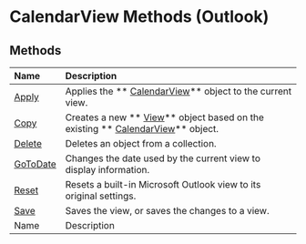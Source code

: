 
# CalendarView Methods (Outlook)

## Methods



|**Name**|**Description**|
|:-----|:-----|
| [Apply](274edf67-7a3b-8132-3990-a07fa30b5024.md)|Applies the  ** [CalendarView](37e078b9-9fc6-5894-b043-06d7257666a8.md)** object to the current view.|
| [Copy](ed33fd43-f36a-99e2-db61-9482423a9558.md)|Creates a new  ** [View](41c8d149-9912-1685-4c8b-3c849cc6f1ed.md)** object based on the existing ** [CalendarView](37e078b9-9fc6-5894-b043-06d7257666a8.md)** object.|
| [Delete](90a07253-844e-d40b-6450-c97a9cf85c58.md)|Deletes an object from a collection.|
| [GoToDate](f54ad557-4529-b598-1314-c277ddba8495.md)|Changes the date used by the current view to display information.|
| [Reset](222b2537-4d70-6a12-97f2-5034a262655b.md)|Resets a built-in Microsoft Outlook view to its original settings.|
| [Save](19cea2c8-39bd-875c-2cde-50d19f25f73b.md)|Saves the view, or saves the changes to a view.|
|Name|Description|
